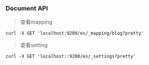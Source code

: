 ### Document API

> 查看mapping
```
curl -X GET 'localhost:9200/es/_mapping/blog?pretty'
```

> 查看setting
```
curl -X GET 'localhost::9200/es/_settings?pretty'
```
